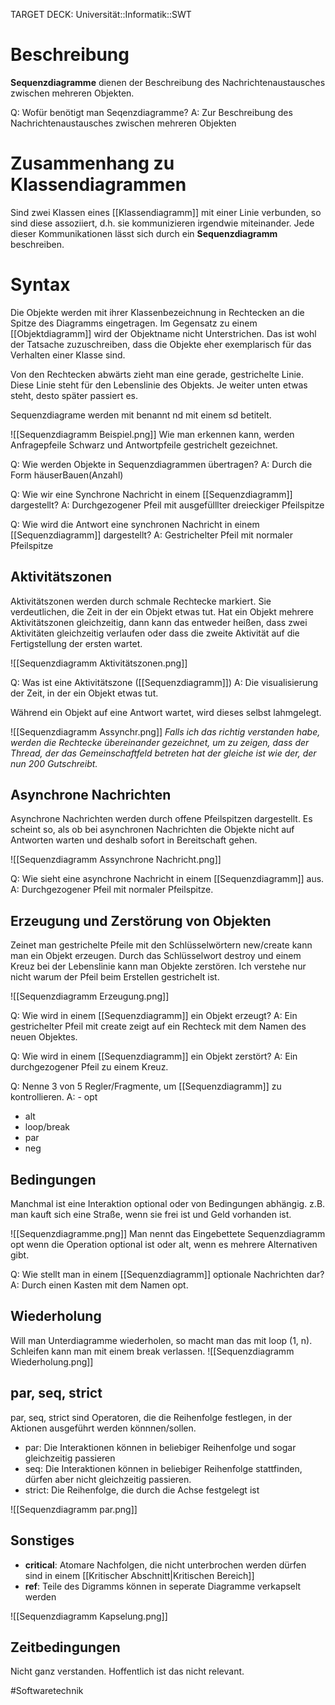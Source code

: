 TARGET DECK: Universität::Informatik::SWT

# Beschreibung
**Sequenzdiagramme** dienen der Beschreibung des Nachrichtenaustausches zwischen mehreren Objekten.

Q: Wofür benötigt man Seqenzdiagramme?
A: Zur Beschreibung des Nachrichtenaustausches zwischen mehreren Objekten
<!--ID: 1642761437289-->


# Zusammenhang zu Klassendiagrammen
Sind zwei Klassen eines [[Klassendiagramm]] mit einer Linie verbunden, so sind diese assoziiert, d.h. sie kommunizieren irgendwie miteinander. Jede dieser Kommunikationen lässt sich durch ein **Sequenzdiagramm** beschreiben.

# Syntax
Die Objekte werden mit ihrer Klassenbezeichnung in Rechtecken an die Spitze des Diagramms eingetragen. Im Gegensatz zu einem [[Objektdiagramm]] wird der Objektname nicht Unterstrichen.
Das ist wohl der Tatsache zuzuschreiben, dass die Objekte eher exemplarisch für das Verhalten einer Klasse sind.

Von den Rechtecken abwärts zieht man eine gerade, gestrichelte Linie. Diese Linie steht für den Lebenslinie des Objekts. Je weiter unten etwas steht, desto später passiert es.

Sequenzdiagrame werden mit benannt nd mit einem sd betitelt.

![[Sequenzdiagramm Beispiel.png]] 
Wie man erkennen kann, werden Anfragepfeile Schwarz und Antwortpfeile gestrichelt gezeichnet.

Q: Wie werden Objekte in Sequenzdiagrammen übertragen?
A: Durch die Form häuserBauen(Anzahl)
<!--ID: 1645260971659-->

Q: Wie wir eine Synchrone Nachricht in einem [[Sequenzdiagramm]] dargestellt?
A: Durchgezogener Pfeil mit ausgefülllter dreieckiger Pfeilspitze
<!--ID: 1645543047851-->


Q: Wie wird die Antwort eine synchronen Nachricht in einem [[Sequenzdiagramm]] dargestellt?
A: Gestrichelter Pfeil mit normaler Pfeilspitze
<!--ID: 1645543047972-->




## Aktivitätszonen
Aktivitätszonen werden durch schmale Rechtecke markiert. Sie verdeutlichen, die Zeit in der ein Objekt etwas tut.
Hat ein Objekt mehrere Aktivitätszonen gleichzeitig, dann kann das entweder heißen, dass zwei Aktivitäten gleichzeitig verlaufen oder dass die zweite Aktivität auf die Fertigstellung der ersten wartet.

![[Sequenzdiagramm Aktivitätszonen.png]]

Q: Was ist eine Aktivitätszone ([[Sequenzdiagramm]])
A: Die visualisierung der Zeit, in der ein Objekt etwas tut.
<!--ID: 1645543048118-->


Während ein Objekt auf eine Antwort wartet, wird dieses selbst lahmgelegt.

![[Sequenzdiagramm Assynchr.png]]
*Falls ich das richtig verstanden habe, werden die Rechtecke übereinander gezeichnet, um zu zeigen, dass der Thread, der das Gemeinschaftfeld betreten hat der gleiche ist wie der, der nun 200 Gutschreibt.*

## Asynchrone Nachrichten
Asynchrone Nachrichten werden durch offene Pfeilspitzen dargestellt.
Es scheint so, als ob bei asynchronen Nachrichten die Objekte nicht auf Antworten warten und deshalb sofort in Bereitschaft gehen.

![[Sequenzdiagramm Assynchrone Nachricht.png]]

Q: Wie sieht eine asynchrone Nachricht in einem [[Sequenzdiagramm]] aus.
A: Durchgezogener Pfeil mit normaler Pfeilspitze.
<!--ID: 1645543048250-->



## Erzeugung und Zerstörung von Objekten
Zeinet man gestrichelte Pfeile mit den Schlüsselwörtern new/create kann man ein Objekt erzeugen.
Durch das Schlüsselwort destroy und einem Kreuz bei der Lebenslinie kann man Objekte zerstören. Ich verstehe nur nicht warum der Pfeil beim Erstellen gestrichelt ist.

![[Sequenzdiagramm Erzeugung.png]]

Q: Wie wird in einem [[Sequenzdiagramm]] ein Objekt erzeugt?
A: Ein gestrichelter Pfeil mit create zeigt auf ein Rechteck mit dem Namen des neuen Objektes.
<!--ID: 1645543048369-->


Q: Wie wird in einem [[Sequenzdiagramm]] ein Objekt zerstört?
A: Ein durchgezogener Pfeil zu einem Kreuz.
<!--ID: 1645543048487-->


Q: Nenne 3 von 5 Regler/Fragmente, um [[Sequenzdiagramm]] zu kontrollieren.
A: - opt
- alt
- loop/break
- par
- neg
<!--ID: 1645543048606-->


## Bedingungen
Manchmal ist eine Interaktion optional oder von Bedingungen abhängig.
z.B. man kauft sich eine Straße, wenn sie frei ist und Geld vorhanden ist.

![[Sequenzdiagramme.png]]
Man nennt das Eingebettete Sequenzdiagramm opt wenn die Operation optional ist oder alt, wenn es mehrere Alternativen gibt.

Q: Wie stellt man in einem [[Sequenzdiagramm]] optionale Nachrichten dar?
A: Durch einen Kasten mit dem Namen opt.
<!--ID: 1645543048730-->



## Wiederholung
Will man Unterdiagramme wiederholen, so macht man das mit loop (1, n).
Schleifen kann man mit einem break verlassen.
![[Sequenzdiagramm Wiederholung.png]]

## par, seq, strict
par, seq, strict sind Operatoren, die die Reihenfolge festlegen, in der Aktionen ausgeführt werden könnnen/sollen.
- par: Die Interaktionen können in beliebiger Reihenfolge und sogar gleichzeitig passieren
- seq: Die Interaktionen können in beliebiger Reihenfolge stattfinden, dürfen aber nicht gleichzeitig passieren.
- strict: Die Reihenfolge, die durch die Achse festgelegt ist

![[Sequenzdiagramm par.png]]

## Sonstiges
- **critical**: Atomare Nachfolgen, die nicht unterbrochen werden dürfen sind in einem [[Kritischer Abschnitt|Kritischen Bereich]] 
- **ref**: Teile des Digramms können in seperate Diagramme verkapselt werden

![[Sequenzdiagramm Kapselung.png]]

## Zeitbedingungen
Nicht ganz verstanden. Hoffentlich ist das nicht relevant.






#Softwaretechnik 


